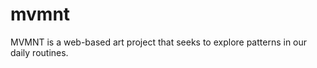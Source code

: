 mvmnt
=====

MVMNT is a web-based art project that seeks to explore patterns in our daily routines.
